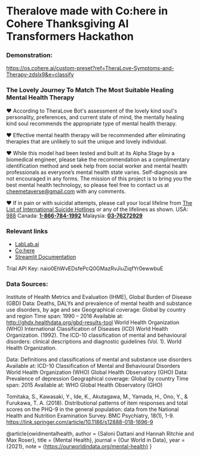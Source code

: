# Theralove made with Co:here in Cohere Thanksgiving AI Transformers Hackathon

### Demonstration:
https://os.cohere.ai/custom-preset?ref=TheraLove-Symptoms-and-Therapy-zdslx9&e=classify 

### The Lovely Journey To Match The Most Suitable Healing Mental Health Therapy

♥ According to TheraLove Bot's assessment of the lovely kind soul's personality, preferences, and current state of mind, the mentally healing kind soul recommends the appropriate type of mental health therapy.

♥ Effective mental health therapy will be recommended after eliminating therapies that are unlikely to suit the unique and lovely individual.

♥ While this model had been tested and built at its Alpha Stage by a biomedical engineer, please take the recommendation as a complimentary identification method and seek help from social worker and mental health professionals as everyone’s mental health state varies. Self-diagnosis are not encouraged in any forms. The mission of this project is to bring you the best mental health technology, so please feel free to contact us at [cheemetaverse@gmail.com](mailto:cheemetaverse@gmail.com) with any comments.

♥ If in pain or with suicidal attempts, please call your local lifeline from [The List of International Suicide Hotlines](https://www.psychologytoday.com/us/basics/suicide/suicide-prevention-hotlines-resources-worldwide) or any of the lifelines as shown. USA: [988](http://988lifeline.org/) Canada: **[1-866-784-1992](tel:1-866-784-1992)** Malaysia: **[03-76272929](tel:+60376272929)**



### Relevant links
- [LabLab.ai](https://lablab.ai/)
- [Co:here](https://cohere.ai/)
- [Streamlit Documentation](https://docs.streamlit.io/)


Trial API Key: naio0EhWvEDsfePcQ0GMazRvJiuZiqfYr0ewwbuE

### Data Sources:

Institute of Health Metrics and Evaluation (IHME), Global Burden of Disease (GBD)
Data: Deaths, DALYs and prevalence of mental health and substance use disorders, by age and sex
Geographical coverage: Global by country and region
Time span: 1990 – 2016
Available at: http://ghdx.healthdata.org/gbd-results-tool
World Health Organization (WHO) International Classification of Diseases (ICD)
World Health Organization. (1992). The ICD-10 classification of mental and behavioural disorders: clinical descriptions and diagnostic guidelines (Vol. 1). World Health Organization.

Data: Definitions and classifications of mental and substance use disorders
Available at: ICD-10 Classification of Mental and Behavioural Disorders
World Health Organization (WHO) Global Health Observatory (GHO)
Data: Prevalence of depression
Geographical coverage: Global by country
Time span: 2015
Available at: WHO Global Health Observatory (GHO)

Tomitaka, S., Kawasaki, Y., Ide, K., Akutagawa, M., Yamada, H., Ono, Y., & Furukawa, T. A. (2018). Distributional patterns of item responses and total scores on the PHQ-9 in the general population: data from the National Health and Nutrition Examination Survey. BMC Psychiatry, 18(1), 1-9. https://link.springer.com/article/10.1186/s12888-018-1696-9 

@article{owidmentalhealth,
    author = {Saloni Dattani and Hannah Ritchie and Max Roser},
    title = {Mental Health},
    journal = {Our World in Data},
    year = {2021},
    note = {https://ourworldindata.org/mental-health}
}





